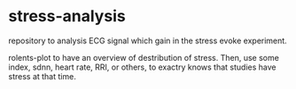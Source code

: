 # stress-analysis

repository to analysis ECG signal which gain in the stress evoke experiment.

rolents-plot to have an overview of destribution of stress.
Then, use some index, sdnn, heart rate, RRI, or others, to exactry knows that studies have stress at that time.
